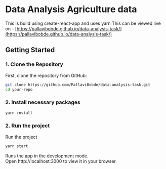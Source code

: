 # Data Analysis Agriculture data

This is build using create-react-app and uses yarn
This can be viewed live on - [https://pallavibobde.github.io/data-analysis-task/](https://pallavibobde.github.io/data-analysis-task/)

## Getting Started

### 1. Clone the Repository
First, clone the repository from GitHub:
```bash
git clone https://github.com/PallaviBobde/data-analysis-task.git
cd your-repo
```
### 2. Install necessary packages

```bash
yarn install
```
### 2. Run the project
Run the project
```bash
yarn start
```


Runs the app in the development mode.\
Open http://localhost:3000 to view it in your browser.
